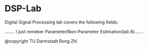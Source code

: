 # DSP-Lab
Digital Signal Processing lab covers the following fields:

........
I just remeber Parameter/Non-Parameter Estimation(lab 8).......

@copyright TU Darmstadt Rong Zhi
